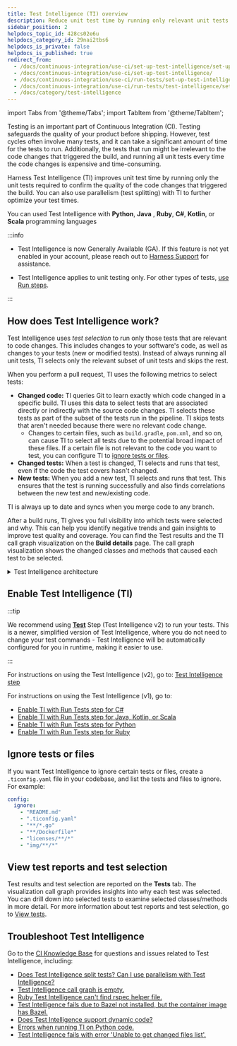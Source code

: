 ```yaml
---
title: Test Intelligence (TI) overview
description: Reduce unit test time by running only relevant unit tests.
sidebar_position: 2
helpdocs_topic_id: 428cs02e6u
helpdocs_category_id: 29nai2tbs6
helpdocs_is_private: false
helpdocs_is_published: true
redirect_from:
  - /docs/continuous-integration/use-ci/set-up-test-intelligence/set-up-test-intelligence
  - /docs/continuous-integration/use-ci/set-up-test-intelligence/
  - /docs/continuous-integration/use-ci/run-tests/set-up-test-intelligence
  - /docs/continuous-integration/use-ci/run-tests/test-intelligence/set-up-test-intelligence
  - /docs/category/test-intelligence
---
```


import Tabs from '@theme/Tabs';
import TabItem from '@theme/TabItem';

Testing is an important part of Continuous Integration (CI). Testing safeguards the quality of your product before shipping. However, test cycles often involve many tests, and it can take a significant amount of time for the tests to run. Additionally, the tests that run might be irrelevant to the code changes that triggered the build, and running all unit tests every time the code changes is expensive and time-consuming.

Harness Test Intelligence (TI) improves unit test time by running only the unit tests required to confirm the quality of the code changes that triggered the build. You can also use parallelism (test splitting) with TI to further optimize your test times.

You can used Test Intelligence with  **Python**, **Java** , **Ruby**, **C#**, **Kotlin**, or **Scala** programming languages

:::info
- Test Intelligence is now Generally Available (GA). 
If this feature is not yet enabled in your account, please reach out to [Harness Support](mailto:support@harness.io) for assistance.

- Test Intelligence applies to unit testing only. For other types of tests, [use Run steps](../run-step-settings.md).

:::

## How does Test Intelligence work?

Test Intelligence uses _test selection_ to run only those tests that are relevant to code changes. This includes changes to your software's code, as well as changes to your tests (new or modified tests). Instead of always running all unit tests, TI selects only the relevant subset of unit tests and skips the rest.

When you perform a pull request, TI uses the following metrics to select tests:

- **Changed code:** TI queries Git to learn exactly which code changed in a specific build. TI uses this data to select tests that are associated directly or indirectly with the source code changes. TI selects these tests as part of the subset of the tests run in the pipeline. TI skips tests that aren't needed because there were no relevant code change.
  - Changes to certain files, such as `build.gradle`, `pom.xml`, and so on, can cause TI to select all tests due to the potential broad impact of these files. If a certain file is not relevant to the code you want to test, you can configure TI to [ignore tests or files](#ignore-tests-or-files).
- **Changed tests:** When a test is changed, TI selects and runs that test, even if the code the test covers hasn't changed.
- **New tests:** When you add a new test, TI selects and runs that test. This ensures that the test is running successfully and also finds correlations between the new test and new/existing code.

TI is always up to date and syncs when you merge code to any branch.

After a build runs, TI gives you full visibility into which tests were selected and why. This can help you identify negative trends and gain insights to improve test quality and coverage. You can find the Test results and the TI call graph visualization on the **Build details** page. The call graph visualization shows the changed classes and methods that caused each test to be selected.

<details>
<summary>Test Intelligence architecture</summary>

Test Intelligence is comprised of a TI service, a Test Runner Agent, and the **Test** step.

- **TI service:** The TI service manages the data about repositories, git-commit graphs, test results, and call graphs. When a build runs, TI service uses a list of added/modified files with the call graph to identify which tests to run.
  - The TI service can receive real-time Git webhook notifications for any commit or merge. The TI service pulls the Git commit-graph and other metadata from Git for test selection.
  - When the TI Test Runner Agent sends a call graph generated from a PR, the TI service keeps that data in a staging area in case the PR doesn't get merged into the target branch (such as `main`). Once the TI receives the merge notification from Git, it updates and inserts the partial call graph with the target branch's call graph.
- **Test Runner Agent:** The Test Runner Agent runs on the build infrastructure. It's responsible for communicating with the TI service. Whenever a **Test** step initializes, the Test Runner Agent provides the TI service with the build number, commit-id, and other details, and the TI service returns the list of selected tests. The Test Runner Agent runs the selected tests. After all the tests run, the Agent parses the test results and uploads the results along with the newly-generated call graph.
- **Test step:** While you can also run tests in a [Run step](../run-step-settings.md), to enable Test Intelligence, you must use the **Test** step. TI identifies the programming language and uses the **Test** step to run the selected tests in that step's container. The **Test** step, through the Test Runner Agent, parses the test results and returns the results to the TI service.

</details>

## Enable Test Intelligence (TI)

:::tip

We recommend using [ **Test**](./tests-v2.md) Step (Test Intelligence v2) to run your tests. This is a newer, simplified version of Test Intelligence, where you do not need to change your test commands - Test Intelligence will be automatically configured for you in runtime, making it easier to use.

:::



For instructions on using the Test Intelligence (v2), go to: [Test Intelligence step](./tests-v2.md)

For instructions on using the Test Intelligence (v1), go to:

- [Enable TI with Run Tests step for C#](./tests-v1/ti-for-csharp.md)
- [Enable TI with Run Tests step for Java, Kotlin, or Scala](./tests-v1/ti-for-java-kotlin-scala.md)
- [Enable TI with Run Tests step for Python](./tests-v1/ti-for-python.md)
- [Enable TI with Run Tests step for Ruby](./tests-v1/ti-for-ruby.md)


## Ignore tests or files

If you want Test Intelligence to ignore certain tests or files, create a `.ticonfig.yaml` file in your codebase, and list the tests and files to ignore. For example:

```yaml
config:
  ignore:
    - "README.md"
    - ".ticonfig.yaml"
    - "**/*.go"
    - "**/Dockerfile*"
    - "licenses/**/*"
    - "img/**/*"
```

## View test reports and test selection

Test results and test selection are reported on the **Tests** tab. The visualization call graph provides insights into why each test was selected. You can drill down into selected tests to examine selected classes/methods in more detail. For more information about test reports and test selection, go to [View tests](./viewing-tests.md).

## Troubleshoot Test Intelligence

Go to the [CI Knowledge Base](/kb/continuous-integration/continuous-integration-faqs) for questions and issues related to Test Intelligence, including:

* [Does Test Intelligence split tests? Can I use parallelism with Test Intelligence?](/kb/continuous-integration/continuous-integration-faqs/#does-test-intelligence-split-tests-why-would-i-use-test-splitting-with-test-intelligence)
* [Test Intelligence call graph is empty.](/kb/continuous-integration/continuous-integration-faqs/#on-the-tests-tab-the-test-intelligence-call-graph-is-empty-and-says-no-call-graph-is-created-when-all-tests-are-run)
* [Ruby Test Intelligence can't find rspec helper file.](/kb/continuous-integration/continuous-integration-faqs/#ruby-test-intelligence-cant-find-rspec-helper-file)
* [Test Intelligence fails due to Bazel not installed, but the container image has Bazel.](/kb/continuous-integration/continuous-integration-faqs/#test-intelligence-fails-due-to-bazel-not-installed-but-the-container-image-has-bazel)
* [Does Test Intelligence support dynamic code?](/kb/continuous-integration/continuous-integration-faqs/#does-test-intelligence-support-dynamic-code)
* [Errors when running TI on Python code.](/kb/continuous-integration/continuous-integration-faqs/#python-test-intelligence-errors)
* [Test Intelligence fails with error 'Unable to get changed files list'.](/kb/continuous-integration/continuous-integration-faqs/#test-intelligence-fails-with-error-unable-to-get-changed-files-list)


